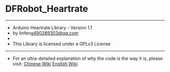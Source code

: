 # DFRobot_Heartrate

***************************************************************
* Arduino Heartrate Library - Version 1.1
* by linfeng<490289303@qq.com>
*
* This Library is licensed under a GPLv3 License
***************************************************************

 - For an ultra-detailed explanation of why the code is the way it is, please visit: 
[Chinese Wiki](http://wiki.dfrobot.com.cn/index.php?title=(SKU:SEN0203)%E5%BF%83%E7%8E%87%E4%BC%A0%E6%84%9F%E5%99%A8heart_rate_sensor)
[English Wiki](https://www.dfrobot.com/wiki/index.php?title=Heart_Rate_Sensor_SKU:_SEN0203)
